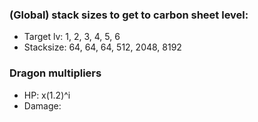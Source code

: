 ### (Global) stack sizes to get to carbon sheet level:

- Target lv: 1, 2, 3, 4, 5, 6
- Stacksize: 64, 64, 64, 512, 2048, 8192


### Dragon multipliers

- HP: x(1.2)^i
- Damage: 